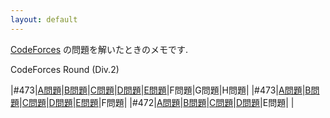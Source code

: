 ```yaml
---
layout: default
---
```

[CodeForces](http://codeforces.com/) の問題を解いたときのメモです.

CodeForces Round (Div.2)

|#473|[A問題](cdf/div2/474/a.html)|[B問題](cdf/div2/474/b.html)|[C問題](cdf/div2/474/c.html)|[D問題](cdf/div2/474/d.html)|[E問題](cdf/div2/474/e.html)|F問題|G問題|H問題|
|#473|[A問題](cdf/div2/473/a.html)|[B問題](cdf/div2/473/b.html)|[C問題](cdf/div2/473/c.html)|[D問題](cdf/div2/473/d.html)|[E問題](cdf/div2/473/e.html)|F問題|
|#472|[A問題](cdf/div2/472/a.html)|[B問題](cdf/div2/472/b.html)|[C問題](cdf/div2/472/c.html)|[D問題](cdf/div2/472/d.html)|E問題| |
